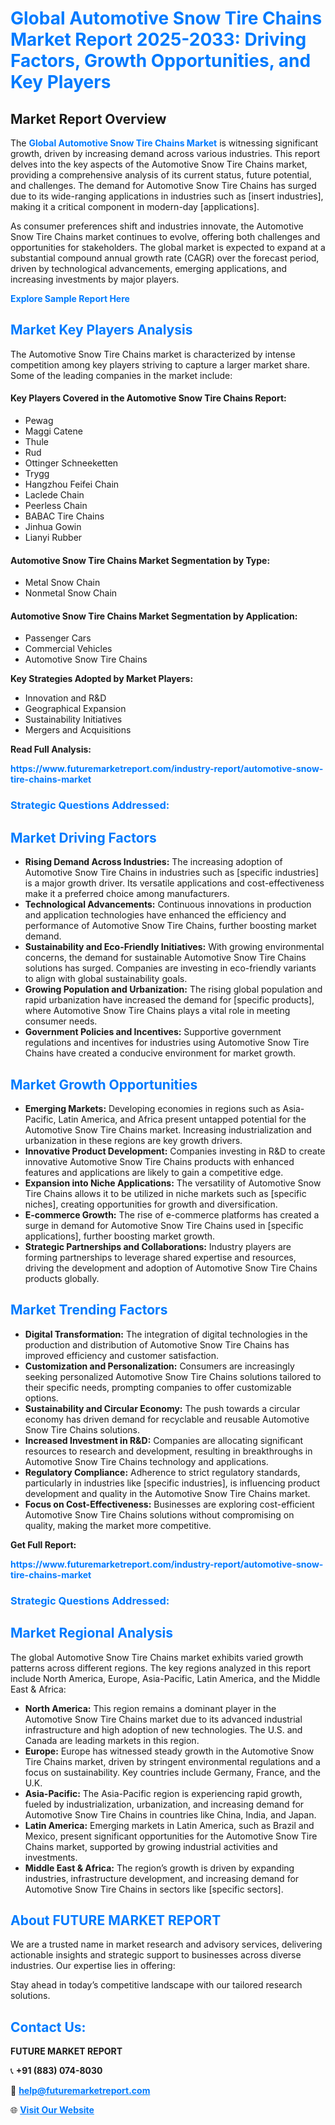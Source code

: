 <h1 style="color: #007BFF;">Global Automotive Snow Tire Chains Market Report 2025-2033: Driving Factors, Growth Opportunities, and Key Players</h1>

<section id="overview">
<h2>Market Report Overview</h2>
<p>The <a href="https://www.futuremarketreport.com/industry-report/automotive-snow-tire-chains-market" style="color: #007BFF; text-decoration: none;"><strong>Global Automotive Snow Tire Chains Market</strong></a> is witnessing significant growth, driven by increasing demand across various industries. This report delves into the key aspects of the Automotive Snow Tire Chains market, providing a comprehensive analysis of its current status, future potential, and challenges. The demand for Automotive Snow Tire Chains has surged due to its wide-ranging applications in industries such as [insert industries], making it a critical component in modern-day [applications].</p>
<p>As consumer preferences shift and industries innovate, the Automotive Snow Tire Chains market continues to evolve, offering both challenges and opportunities for stakeholders. The global market is expected to expand at a substantial compound annual growth rate (CAGR) over the forecast period, driven by technological advancements, emerging applications, and increasing investments by major players.</p>
</section>

<section id="overview">
<p><a href="https://www.futuremarketreport.com/request-sample/reportId=119216" style="color: #007BFF; text-decoration: none;"><strong>Explore Sample Report Here</strong></a></p>
</section>

<section id="key-players">
<h2 style="color: #007BFF;">Market Key Players Analysis</h2>
<p>The Automotive Snow Tire Chains market is characterized by intense competition among key players striving to capture a larger market share. Some of the leading companies in the market include:</p>
<h4>Key Players Covered in the Automotive Snow Tire Chains Report:</h4>
<ul><li>Pewag</li><li>Maggi Catene</li><li>Thule</li><li>Rud</li><li>Ottinger Schneeketten</li><li>Trygg</li><li>Hangzhou Feifei Chain</li><li>Laclede Chain</li><li>Peerless Chain</li><li>BABAC Tire Chains</li><li>Jinhua Gowin</li><li>Lianyi Rubber</li></ul>
<h4>Automotive Snow Tire Chains Market Segmentation by Type:</h4>
<ul><li>Metal Snow Chain</li><li>Nonmetal Snow Chain</li></ul>

<h4>Automotive Snow Tire Chains Market Segmentation by Application:</h4>
<ul><li>Passenger Cars</li><li>Commercial Vehicles</li><li>Automotive Snow Tire Chains</li></ul>
<p><strong>Key Strategies Adopted by Market Players:</strong></p>
<ul>
<li>Innovation and R&D</li>
<li>Geographical Expansion</li>
<li>Sustainability Initiatives</li>
<li>Mergers and Acquisitions</li>
</ul>
</section>

<section>
<p><strong>Read Full Analysis: </strong></p><a href="https://www.futuremarketreport.com/industry-report/automotive-snow-tire-chains-market" style="color: #007BFF; text-decoration: none;"><strong>https://www.futuremarketreport.com/industry-report/automotive-snow-tire-chains-market</strong></a>
<h3 style="color: #007BFF;">Strategic Questions Addressed:</h3>
</section>

<section id="driving-factors">
<h2 style="color: #007BFF;">Market Driving Factors</h2>
<ul>
<li><strong>Rising Demand Across Industries:</strong> The increasing adoption of Automotive Snow Tire Chains in industries such as [specific industries] is a major growth driver. Its versatile applications and cost-effectiveness make it a preferred choice among manufacturers.</li>
<li><strong>Technological Advancements:</strong> Continuous innovations in production and application technologies have enhanced the efficiency and performance of Automotive Snow Tire Chains, further boosting market demand.</li>
<li><strong>Sustainability and Eco-Friendly Initiatives:</strong> With growing environmental concerns, the demand for sustainable Automotive Snow Tire Chains solutions has surged. Companies are investing in eco-friendly variants to align with global sustainability goals.</li>
<li><strong>Growing Population and Urbanization:</strong> The rising global population and rapid urbanization have increased the demand for [specific products], where Automotive Snow Tire Chains plays a vital role in meeting consumer needs.</li>
<li><strong>Government Policies and Incentives:</strong> Supportive government regulations and incentives for industries using Automotive Snow Tire Chains have created a conducive environment for market growth.</li>
</ul>
</section>

<section id="growth-opportunities">
<h2 style="color: #007BFF;">Market Growth Opportunities</h2>
<ul>
<li><strong>Emerging Markets:</strong> Developing economies in regions such as Asia-Pacific, Latin America, and Africa present untapped potential for the Automotive Snow Tire Chains market. Increasing industrialization and urbanization in these regions are key growth drivers.</li>
<li><strong>Innovative Product Development:</strong> Companies investing in R&D to create innovative Automotive Snow Tire Chains products with enhanced features and applications are likely to gain a competitive edge.</li>
<li><strong>Expansion into Niche Applications:</strong> The versatility of Automotive Snow Tire Chains allows it to be utilized in niche markets such as [specific niches], creating opportunities for growth and diversification.</li>
<li><strong>E-commerce Growth:</strong> The rise of e-commerce platforms has created a surge in demand for Automotive Snow Tire Chains used in [specific applications], further boosting market growth.</li>
<li><strong>Strategic Partnerships and Collaborations:</strong> Industry players are forming partnerships to leverage shared expertise and resources, driving the development and adoption of Automotive Snow Tire Chains products globally.</li>
</ul>
</section>

<section id="trending-factors">
<h2 style="color: #007BFF;">Market Trending Factors</h2>
<ul>
<li><strong>Digital Transformation:</strong> The integration of digital technologies in the production and distribution of Automotive Snow Tire Chains has improved efficiency and customer satisfaction.</li>
<li><strong>Customization and Personalization:</strong> Consumers are increasingly seeking personalized Automotive Snow Tire Chains solutions tailored to their specific needs, prompting companies to offer customizable options.</li>
<li><strong>Sustainability and Circular Economy:</strong> The push towards a circular economy has driven demand for recyclable and reusable Automotive Snow Tire Chains solutions.</li>
<li><strong>Increased Investment in R&D:</strong> Companies are allocating significant resources to research and development, resulting in breakthroughs in Automotive Snow Tire Chains technology and applications.</li>
<li><strong>Regulatory Compliance:</strong> Adherence to strict regulatory standards, particularly in industries like [specific industries], is influencing product development and quality in the Automotive Snow Tire Chains market.</li>
<li><strong>Focus on Cost-Effectiveness:</strong> Businesses are exploring cost-efficient Automotive Snow Tire Chains solutions without compromising on quality, making the market more competitive.</li>
</ul>
</section>

<section>
<p><strong>Get Full Report: </strong></p><a href="https://www.futuremarketreport.com/industry-report/automotive-snow-tire-chains-market" style="color: #007BFF; text-decoration: none;"><strong>https://www.futuremarketreport.com/industry-report/automotive-snow-tire-chains-market</strong></a>
<h3 style="color: #007BFF;">Strategic Questions Addressed:</h3>
</section>


<section id="regional-analysis">
<h2 style="color: #007BFF;">Market Regional Analysis</h2>
<p>The global Automotive Snow Tire Chains market exhibits varied growth patterns across different regions. The key regions analyzed in this report include North America, Europe, Asia-Pacific, Latin America, and the Middle East & Africa:</p>
<ul>
<li><strong>North America:</strong> This region remains a dominant player in the Automotive Snow Tire Chains market due to its advanced industrial infrastructure and high adoption of new technologies. The U.S. and Canada are leading markets in this region.</li>
<li><strong>Europe:</strong> Europe has witnessed steady growth in the Automotive Snow Tire Chains market, driven by stringent environmental regulations and a focus on sustainability. Key countries include Germany, France, and the U.K.</li>
<li><strong>Asia-Pacific:</strong> The Asia-Pacific region is experiencing rapid growth, fueled by industrialization, urbanization, and increasing demand for Automotive Snow Tire Chains in countries like China, India, and Japan.</li>
<li><strong>Latin America:</strong> Emerging markets in Latin America, such as Brazil and Mexico, present significant opportunities for the Automotive Snow Tire Chains market, supported by growing industrial activities and investments.</li>
<li><strong>Middle East & Africa:</strong> The region’s growth is driven by expanding industries, infrastructure development, and increasing demand for Automotive Snow Tire Chains in sectors like [specific sectors].</li>
</ul>
</section>

<footer>
<h2 style="color: #007BFF;">About FUTURE MARKET REPORT</h2>
<p>We are a trusted name in market research and advisory services, delivering actionable insights and strategic support to businesses across diverse industries. Our expertise lies in offering:</p>

<p>Stay ahead in today’s competitive landscape with our tailored research solutions.</p>

<h2 style="color: #007BFF;">Contact Us:</h2>
<p><strong>FUTURE MARKET REPORT</strong></p>
<p>📞 <strong>+91 (883) 074-8030</strong></p>
<p>📧 <strong><a href="mailto:help@futuremarketreport.com" style="color: #007BFF;">help@futuremarketreport.com</a></strong></p>
<p>🌐 <strong><a href="https://www.futuremarketreport.com/" style="color: #007BFF;">Visit Our Website</a></strong></p>
</footer>